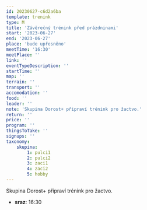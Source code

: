 ```yaml
---
id: 20230627-c6d2a6ba
template: trenink
type: M
title: 'Závěrečný trénink před prázdninami'
start: '2023-06-27'
end: '2023-06-27'
place: 'bude upřesněno'
meetTime: '16:30'
meetPlace: ''
link: ''
eventTypeDescription: ''
startTime: ''
map: ''
terrain: ''
transport: ''
accomodation: ''
food: ''
leader: ''
note: 'Skupina Dorost+ připraví trénink pro žactvo.'
return: ''
price: ''
program: ''
thingsToTake: ''
signups: ''
taxonomy:
    skupina:
        1: pulci1
        2: pulci2
        3: zaci1
        4: zaci2
        5: hobby
---
```


Skupina Dorost+ připraví trénink pro žactvo.
* **sraz**: 16:30
